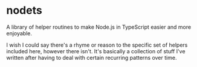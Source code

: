 # nodets

A library of helper routines to make Node.js in TypeScript easier and more enjoyable.

I wish I could say there's a rhyme or reason to the specific set of helpers included here, however there isn't.  It's
basically a collection of stuff I've written after having to deal with certain recurring patterns over time.

